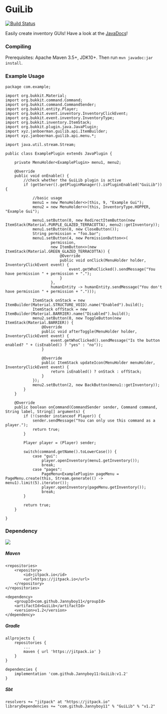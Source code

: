 # GuiLib

[![Build Status](https://travis-ci.org/Jannyboy11/GuiLib.svg?branch=master)](https://travis-ci.org/Jannyboy11/GuiLib)

Easily create inventory GUIs! Have a look at the [JavaDocs](https://jitpack.io/com/github/Jannyboy11/GuiLib/v1.2/javadoc/overview-summary.html)!

### Compiling

Prerequisites: Apache Maven 3.5+, JDK10+.
Then run `mvn javadoc:jar install`.

### Example Usage
```
package com.example;

import org.bukkit.Material;
import org.bukkit.command.Command;
import org.bukkit.command.CommandSender;
import org.bukkit.entity.Player;
import org.bukkit.event.inventory.InventoryClickEvent;
import org.bukkit.event.inventory.InventoryType;
import org.bukkit.inventory.ItemStack;
import org.bukkit.plugin.java.JavaPlugin;
import xyz.janboerman.guilib.api.ItemBuilder;
import xyz.janboerman.guilib.api.menu.*;

import java.util.stream.Stream;

public class ExamplePlugin extends JavaPlugin {

    private MenuHolder<ExamplePlugin> menu1, menu2;

    @Override
    public void onEnable() {
        //check whether the GuiLib plugin is active
        if (getServer().getPluginManager().isPluginEnabled("GuiLib")) {

            //basic usage
            menu1 = new MenuHolder<>(this, 9, "Example Gui");
            menu2 = new MenuHolder<>(this, InventoryType.HOPPER, "Example Gui");

            menu1.setButton(0, new RedirectItemButton(new ItemStack(Material.PURPLE_GLAZED_TERRACOTTA), menu2::getInventory));
            menu1.setButton(8, new CloseButton());
            String permission = "foo.bar";
            menu1.setButton(4, new PermissionButton<>(
                    permission,
                    new ItemButton<>(new ItemStack(Material.GREEN_GLAZED_TERRACOTTA)) {
                        @Override
                        public void onClick(MenuHolder holder, InventoryClickEvent event) {
                            event.getWhoClicked().sendMessage("You have permission " + permission + ".");
                        }
                    },
                    humanEntity -> humanEntity.sendMessage("You don't have permission " + permission + ".")));

            ItemStack onStack = new ItemBuilder(Material.STRUCTURE_VOID).name("Enabled").build();
            ItemStack offStack = new ItemBuilder(Material.BARRIER).name("Disabled").build();
            menu2.setButton(0, new ToggleButton(new ItemStack(Material.BARRIER)) {
                @Override
                public void afterToggle(MenuHolder holder, InventoryClickEvent event) {
                    event.getWhoClicked().sendMessage("Is the button enabled? " + (isEnabled() ? "yes" : "no"));
                }

                @Override
                public ItemStack updateIcon(MenuHolder menuHolder, InventoryClickEvent event) {
                    return isEnabled() ? onStack : offStack;
                }
            });
            menu2.setButton(2, new BackButton(menu1::getInventory));
        }
    }

    @Override
    public boolean onCommand(CommandSender sender, Command command, String label, String[] arguments) {
        if (!(sender instanceof Player)) {
            sender.sendMessage("You can only use this command as a player.");
            return true;
        }

        Player player = (Player) sender;

        switch(command.getName().toLowerCase()) {
            case "gui":
                player.openInventory(menu1.getInventory());
                break;
            case "pages":
                PageMenu<ExamplePlugin> pageMenu = PageMenu.create(this, Stream.generate(() -> menu1).limit(5).iterator());
                player.openInventory(pageMenu.getInventory());
                break;
        }

        return true;
    }

}

```

### Dependency

[![](https://jitpack.io/v/Jannyboy11/GuiLib.svg)](https://jitpack.io/#Jannyboy11/GuiLib)

##### Maven

	<repositories>
		<repository>
		    <id>jitpack.io</id>
		    <url>https://jitpack.io</url>
		</repository>
	</repositories>
	
	<dependency>
	    <groupId>com.github.Jannyboy11</groupId>
	    <artifactId>GuiLib</artifactId>
	    <version>v1.2</version>
	</dependency>	

##### Gradle

	allprojects {
		repositories {
			...
			maven { url 'https://jitpack.io' }
		}
	}
	
	dependencies {
    	implementation 'com.github.Jannyboy11:GuiLib:v1.2'
    }

##### Sbt

    resolvers += "jitpack" at "https://jitpack.io"
    libraryDependencies += "com.github.Jannyboy11" % "GuiLib" % "v1.2"	
